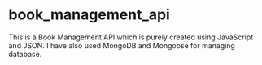 # book_management_api
This is a Book Management API which is purely created using JavaScript and JSON. I have also used MongoDB and Mongoose for managing database.
